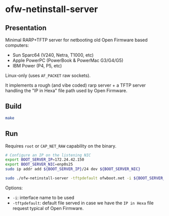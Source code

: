 # ofw-netinstall-server

## Presentation

Minimal RARP+TFTP server for netbooting old Open Firmware based computers:

* Sun Sparc64 (V240, Netra, T1000, etc)
* Apple PowerPC (PowerBook & PowerMac G3/G4/G5)
* IBM Power (P4, P5, etc)

Linux-only (uses `AF_PACKET` raw sockets).

It implements a rough (and vibe coded) rarp server + a TFTP server handling the "IP in Hexa" file path used by Open Firmware.

## Build

```bash
make
```

## Run

Requires `root` or `CAP_NET_RAW` capability on the binary.

```bash
# Configure an IP on the listening NIC
export BOOT_SERVER_IP=172.24.42.150
export BOOT_SERVER_NIC=enp0s25
sudo ip addr add ${BOOT_SERVER_IP}/24 dev ${BOOT_SERVER_NIC}

sudo ./ofw-netinstall-server -tftpdefault ofwboot.net -i ${BOOT_SERVER_NIC}
```

Options:

- `-i`: interface name to be used
- `-tftpdefault`: default file served in case we have the `IP in Hexa` file request typical of Open Firmware.
